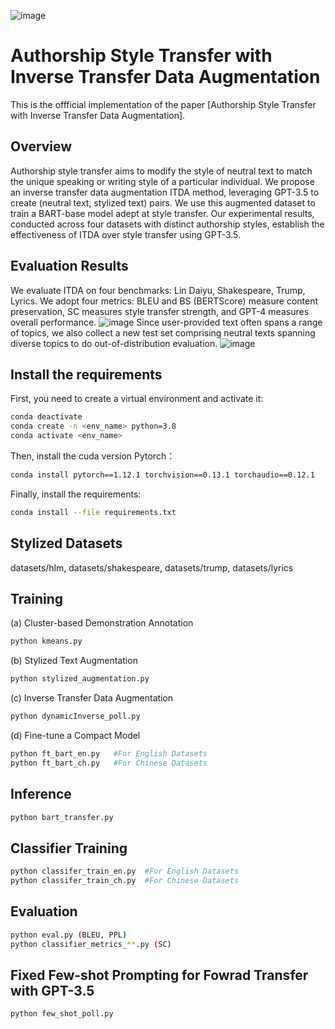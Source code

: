 ![image](https://github.com/AnonymousRole/ITDA/assets/81413010/b0774d9c-296f-4d89-959f-187328b8c8f6)

# Authorship Style Transfer with Inverse Transfer Data Augmentation
This is the offficial implementation of the paper [Authorship Style Transfer with Inverse Transfer Data Augmentation].
## Overview
Authorship style transfer aims to modify the style of neutral text to match the unique speaking or writing style of a particular individual. We propose an inverse transfer data augmentation ITDA method, leveraging GPT-3.5 to create (neutral text, stylized text) pairs. We use this augmented dataset to train a BART-base model adept at style transfer. Our experimental results, conducted across four datasets with distinct authorship styles, establish the effectiveness of ITDA over style transfer using GPT-3.5.
## Evaluation Results
We evaluate ITDA on four benchmarks: Lin Daiyu, Shakespeare, Trump, Lyrics. We adopt four metrics: BLEU and BS (BERTScore) measure content preservation, SC measures style transfer
strength, and GPT-4 measures overall performance. 
![image](https://github.com/AnonymousRole/ITDA/assets/81413010/a7db80b0-9cd9-41b4-b3c4-b55449ea96a5)
Since user-provided text often spans a range of topics, we also collect a new test set comprising neutral texts spanning diverse topics to do out-of-distribution evaluation.
![image](https://github.com/AnonymousRole/ITDA/assets/81413010/830dd489-3a8d-4b34-bd02-6be67f780640)

## Install the requirements <a name = "install"></a>
First, you need to create a virtual environment and activate it:
```sh
conda deactivate
conda create -n <env_name> python=3.8
conda activate <env_name>
```
Then, install the cuda version Pytorch：
```sh
conda install pytorch==1.12.1 torchvision==0.13.1 torchaudio==0.12.1
```
Finally, install the requirements:
```sh
conda install --file requirements.txt
```
## Stylized Datasets
datasets/hlm, datasets/shakespeare, datasets/trump, datasets/lyrics
## Training
(a) Cluster-based Demonstration Annotation
```sh
python kmeans.py
```
(b) Stylized Text Augmentation
```sh
python stylized_augmentation.py
```
(c) Inverse Transfer Data Augmentation
```sh
python dynamicInverse_poll.py
```
(d) Fine-tune a Compact Model
```sh
python ft_bart_en.py   #For English Datasets
python ft_bart_ch.py   #For Chinese Datasets
```
## Inference
```sh
python bart_transfer.py
```
## Classifier Training
```sh
python classifer_train_en.py  #For English Datasets
python classifer_train_ch.py  #For Chinese Datasets
```
## Evaluation
```sh
python eval.py (BLEU, PPL)
python classifier_metrics_**.py (SC)
```
## Fixed Few-shot Prompting for Fowrad Transfer with GPT-3.5
```sh
python few_shot_poll.py
```

